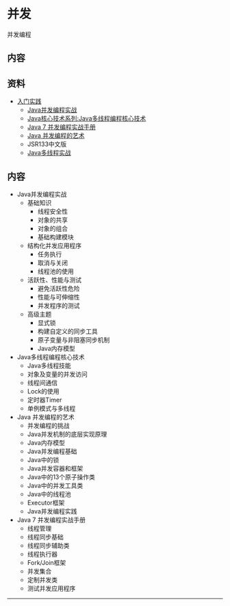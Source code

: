 #   并发

并发编程


##  内容



##  资料

-   [入门实践](action/README.md)
    -   [Java并发编程实战](threadA0814/README.md)
    -   [Java核心技术系列:Java多线程编程核心技术](threadB0814/README.md)
    -   [Java 7 并发编程实战手册](threadC0814/README.md)
    -   [Java 并发编程的艺术](threadD0814/README.md)
    -   JSR133中文版
    -   [Java多线程实战](http://jcip.net.s3-website-us-east-1.amazonaws.com/listings.html)

##  内容
-   Java并发编程实战
    -   基础知识
        -   线程安全性
        -   对象的共享
        -   对象的组合
        -   基础构建模块
    -   结构化并发应用程序
        -   任务执行
        -   取消与关闭
        -   线程池的使用
    -   活跃性、性能与测试
        -   避免活跃性危险
        -   性能与可伸缩性
        -   并发程序的测试
    -   高级主题
        -   显式锁
        -   构建自定义的同步工具
        -   原子变量与非阻塞同步机制
        -   Java内存模型
-   Java多线程编程核心技术
    -   Java多线程技能
    -   对象及变量的并发访问
    -   线程间通信
    -   Lock的使用
    -   定时器Timer
    -   单例模式与多线程
-   Java 并发编程的艺术
    -   并发编程的挑战
    -   Java并发机制的底层实现原理
    -   Java内存模型
    -   Java并发编程基础
    -   Java中的锁
    -   Java并发容器和框架
    -   Java中的13个原子操作类
    -   Java中的并发工具类
    -   Java中的线程池
    -   Executor框架
    -   Java并发编程实践
-   Java 7 并发编程实战手册
    -   线程管理
    -   线程同步基础
    -   线程同步辅助类
    -   线程执行器
    -   Fork/Join框架
    -   并发集合
    -   定制并发类
    -   测试并发应用程序

----
